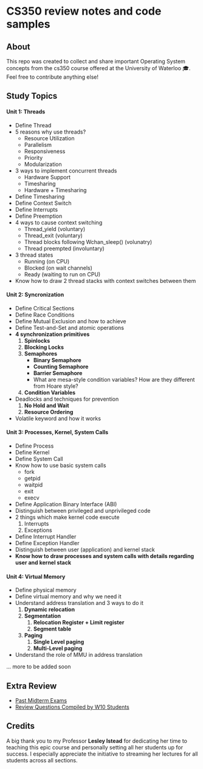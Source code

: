 # CS350 review notes and code samples

## About

This repo was created to collect and share important Operating System concepts from the cs350 course offered at the University of Waterloo :mortar_board:. Feel free to contribute anything else!

## Study Topics

#### Unit 1: Threads

* Define Thread
* 5 reasons why use threads?
  * Resource Utilization
  * Parallelism
  * Responsiveness
  * Priority
  * Modularization
* 3 ways to implement concurrent threads
  * Hardware Support
  * Timesharing
  * Hardware + Timesharing
* Define Timesharing
* Define Context Switch
* Define Interrupts
* Define Preemption
* 4 ways to cause context switching
  * Thread_yield (voluntary)
  * Thread_exit (voluntary)
  * Thread blocks following Wchan_sleep() (volunatry)
  * Thread preempted (involuntary)
* 3 thread states
  * Running (on CPU)
  * Blocked (on wait channels)
  * Ready (waiting to run on CPU)
* Know how to draw 2 thread stacks with context switches between them

#### Unit 2: Syncronization

* Define Critical Sections
* Define Race Conditions
* Define Mutual Exclusion and how to achieve
* Define Test-and-Set and atomic operations
* __4 synchronization primitives__
  1. __Spinlocks__
  2. __Blocking Locks__
  3. __Semaphores__
     * __Binary Semaphore__
     * __Counting Semaphore__
     * __Barrier Semaphore__
     * What are mesa-style condition variables? How are they different from Hoare style?
  4. __Condition Variables__
* Deadlocks and techniques for prevention
    1. __No Hold and Wait__
    2. __Resource Ordering__
* Volatile keyword and how it works

#### Unit 3: Processes, Kernel, System Calls

* Define Process
* Define Kernel
* Define System Call
* Know how to use basic system calls
  * fork
  * getpid
  * waitpid
  * exit
  * execv
* Define Application Binary Interface (ABI)
* Distinguish between privileged and unprivileged code
* 2 things which make kernel code execute
  1. Interrupts
  2. Exceptions
* Define Interrupt Handler
* Define Exception Handler
* Distinguish between user (application) and kernel stack
* __Know how to draw processes and system calls with details regarding user and kernel stack__

#### Unit 4: Virtual Memory
* Define physical memory
* Define virtual memory and why we need it
* Understand address translation and 3 ways to do it
  1. __Dynamic relocation__
  2. __Segmentation__
     1. __Relocation Register + Limit register__
     2. __Segment table__
  3. __Paging__
     1. __Single Level paging__
     2. __Multi-Level paging__
* Understand the role of MMU in address translation

... more to be added soon

## Extra Review
* [Past Midterm Exams](https://www.student.cs.uwaterloo.ca/~cs350/common/old-exams/)
* [Review Questions Compiled by W10 Students](https://www.student.cs.uwaterloo.ca/~cs350/common/review-questions/CS350-course-review.pdf)

## Credits

A big thank you to my Professor __Lesley Istead__ for dedicating her time to teaching this epic course and personally setting all her students up for success. I especially appreciate the initiative to streaming her lectures for all students across all sections.

